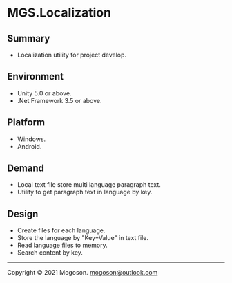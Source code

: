 # MGS.Localization

## Summary
- Localization utility for project develop.

## Environment
- Unity 5.0 or above.
- .Net Framework 3.5 or above.

## Platform
- Windows.
- Android.

## Demand
- Local text file store multi language paragraph text.
- Utility to get paragraph text in language by key.

## Design

- Create files for each language.
- Store the language by "Key=Value" in text file.
- Read language files to memory.
- Search content by key.

------

Copyright © 2021 Mogoson.	mogoson@outlook.com